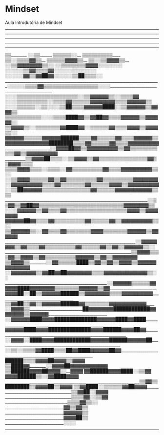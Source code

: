 # Mindset
Aula Introdutória de Mindset
______________________________________________________________________________________________________________________________________________________________________________________
______________________________________________________________________________________________________________________________________________________________________________________
______________________________________________________________________________________________________________________________________________________________________________________
______________________________________________________________________________________________________________________________________________________________________________________
______________________________________________________________________________________________________________________________________________________________________________________
______________________________________________________________________________________▒▒______________________________________________________________________________________________
______________________________________________________________________________________░░▒▒____________________________________________________________________________________________
______________________________________________________________________________________▒▒▒▒▒▒░░________________________________________________________________________________________
____________________________________________________________________________________▒▒▒▒▒▒▒▒▒▒________________________________________________________________________________________
____________________________________________________________________________________▒▒░░▒▒▒▒▓▓▒▒______________________________________________________________________________________
____________________________________________________________________________________▒▒▒▒▒▒▓▓▓▓▒▒______________________________________________________________________________________
____________________________________________________________________________________▒▒░░▒▒▓▓▓▓▒▒______________________________________________________________________________________
____________________________________________________________________________________░░▒▒▓▓▓▓▓▓▓▓▒▒░░__________________________________________________________________________________
__________________________________________________________________________________░░▒▒▒▒▒▒▒▒▓▓▓▓░░░░░░░░______________________________________________________________________________
______________________________________________________________________________░░░░░░▒▒▓▓▒▒▒▒▓▓░░░░░░░░░░░░░░__________________________________________________________________________
______________________________________________________________________________░░░░░░▓▓▒▒▓▓██▓▓░░░░░░▒▒██▒▒▒▒░░________________________________________________________________________
____________________________________________________________________________░░░░░░▒▒▒▒▓▓▒▒▒▒▒▒▒▒▒▒▒▒__▒▒▒▒▒▒░░__________________░░____________________________________________________
____________________________________________________________________________░░░░▒▒▒▒▒▒▒▒▒▒▒▒▒▒▒▒▒▒▒▒░░▒▒▓▓▓▓▓▓▒▒__________░░▒▒▒▒▓▓____________________________________________________
____________________________________________________________________________░░░░▒▒▒▒▒▒▒▒▒▒░░▒▒▒▒▓▓▒▒▒▒▒▒▓▓▓▓▓▓▓▓______▒▒▒▒▓▓▓▓▓▓▒▒____________________________________________________
____________________________________________________________________________░░░░▒▒▒▒▒▒░░▒▒░░░░▒▒██▒▒▒▒▓▓▓▓▓▓████░░▒▒▓▓▓▓▓▓▒▒▓▓▓▓▒▒____________________________________________________
____________________________________________________________________________▒▒▒▒▒▒▒▒▒▒▒▒░░░░▒▒▒▒████▓▓▒▒▓▓██▓▓▒▒▒▒▓▓▓▓▓▓▒▒▓▓▓▓▓▓░░____________________________________________________
____________________________________________________________________________▒▒▓▓▓▓▒▒░░▒▒▒▒▒▒▒▒▓▓████▓▓░░▒▒▒▒▒▒▓▓▒▒▒▒▓▓▓▓▒▒▓▓▓▓▒▒░░____________________________________________________
______________________________________________________________________________▓▓▓▓▓▓▒▒▒▒▒▒▓▓▓▓▓▓██████▒▒▒▒▓▓▒▒▒▒▒▒▓▓▒▒▒▒▓▓▓▓▓▓▒▒______________________________________________________
______________________________________________________________________________▓▓▓▓▓▓▓▓▓▓▓▓▓▓████████▒▒▒▒▓▓▒▒▒▒▒▒▓▓▒▒▒▒▓▓▓▓▓▓▓▓▓▓______________________________________________________
____________________________________________________________________________░░▓▓▓▓██▓▓▒▒▓▓▓▓▓▓▓▓▓▓▒▒▓▓▒▒▒▒▒▒▒▒▒▒▒▒▓▓▒▒▓▓▓▓▓▓▓▓▓▓______________________________________________________
____________________________________________________________________________▒▒▓▓▓▓██▒▒▒▒░░▒▒▓▓▓▓▒▒▓▓▒▒▒▒▒▒▒▒▒▒▒▒▒▒▒▒▓▓▒▒▓▓▓▓▒▒▒▒______________________________________________________
____________________________________________________________________________▒▒▒▒▓▓▓▓▒▒▒▒░░▒▒▒▒░░▓▓▒▒▒▒▒▒▒▒▒▒▓▓▒▒▒▒▓▓▓▓▓▓▓▓▓▓▒▒░░______________________________________________________
____________________________________________________________________________░░▒▒▓▓▓▓▒▒▒▒▒▒▓▓▒▒▓▓▒▒▒▒▒▒▒▒▒▒▓▓▒▒▒▒▒▒▒▒▒▒▓▓▓▓▓▓▓▓________________________________________________________
____________________________________________________________________________░░▓▓▓▓▓▓▓▓▓▓▒▒▒▒▓▓▒▒▒▒▒▒▒▒▓▓▒▒▒▒▒▒▓▓▓▓▒▒▓▓▓▓▓▓▓▓▓▓________________________________________________________
__________________________________________________________________________░░▒▒██▓▓▓▓▓▓▒▒▒▒▒▒▒▒▒▒▒▒▒▒▒▒▓▓▒▒▒▒▒▒▓▓▓▓▓▓▓▓▓▓▓▓▒▒▒▒________________________________________________________
______________________________________________________________________░░__▒▒▓▓▒▒▓▓██▓▓▒▒▒▒▒▒▒▒▒▒▒▒▒▒▒▒▒▒▒▒▒▒▒▒▒▒▒▒▓▓▓▓▓▓▓▓▒▒__________________________________________________________
______________________________________________________________________░░░░▓▓▓▓▓▓▒▒▓▓▒▒▒▒▓▓▒▒▒▒▒▒▒▒▒▒▒▒▒▒▒▒▒▒▒▒▓▓▓▓▒▒▓▓▓▓▓▓▓▓__________________________________________________________
________________________________________________________________________▓▓▓▓▓▓██▓▓▒▒▒▒▓▓▒▒▒▒▒▒▒▒▒▒▓▓▒▒▒▒▒▒▓▓▒▒▓▓▓▓▓▓▓▓▓▓▒▒░░__________________________________________________________
____________________________________________________________________▒▒▓▓▓▓▓▓▒▒░░▓▓▒▒▒▒▓▓▒▒▒▒▒▒▒▒▓▓▓▓▒▒▒▒▒▒▒▒▓▓▓▓▓▓▒▒▓▓▓▓▓▓____________________________________________________________
________________________________________________________________░░▓▓▓▓▓▓▓▓▒▒__▓▓▒▒▒▒▓▓▒▒▒▒▒▒▒▒▒▒▓▓▒▒▒▒▒▒▓▓▒▒▓▓▒▒▓▓▓▓▓▓▒▒░░____________________________________________________________
______________________________________________________________▒▒▓▓▓▓▒▒____▒▒__▓▓▒▒▓▓▓▓▒▒▓▓▒▒▒▒▒▒▒▒▒▒▓▓▓▓▓▓▒▒▓▓▒▒▓▓▓▓▓▓▓▓______________________________________________________________
__________________________________________________________▒▒▓▓▓▓▒▒________░░▓▓▒▒▒▒▒▒████▒▒▓▓▒▒▓▓▒▒▓▓▓▓▒▒▓▓▓▓▓▓▓▓▓▓▓▓▓▓________________________________________________________________
______________________________________________________░░▓▓▓▓▓▓______________▓▓▒▒▓▓██▓▓██▓▓▓▓▓▓▓▓▒▒▒▒▓▓▓▓▓▓▓▓▓▓▓▓▓▓▒▒░░________________________________________________________________
__________________________________________________░░▓▓▓▓▓▓________________▒▒▒▒▒▒▓▓▓▓▓▓████▓▓▓▓▓▓▓▓▒▒▒▒▒▒▒▒▓▓▓▓▓▓▒▒▓▓__________________________________________________________________
________________________________________________▓▓▓▓██░░__________________██▒▒▓▓▓▓▓▓██████▒▒▓▓▓▓▓▓▓▓▒▒▒▒▓▓▓▓▓▓▓▓▓▓____________________________________________________________________
____________________________________________▒▒▓▓██▒▒______________________▓▓▒▒▓▓▓▓▓▓██████▓▓▒▒▒▒▒▒▒▒▓▓▓▓▓▓▓▓▓▓▓▓______________________________________________________________________
________________________________________░░▓▓▓▓▒▒__________________________██▓▓▓▓▓▓▓▓████████████▓▓▓▓▓▓▓▓▒▒▓▓▓▓▓▓______________________________________________________________________
____________________________________░░▓▓▓▓▓▓______________________________████▓▓▓▓██████████████▓▓▓▓▓▓████▓▓████______________________________________________________________________
__________________________________▓▓▓▓▓▓__________________________________████▓▓▓▓██████████████▓▓▓▓██████▓▓▓▓██▓▓____________________________________________________________________
______________________________░░▓▓▓▓░░____________________________________████▓▓▓▓████████████▓▓▓▓▓▓██████▓▓▓▓▓▓██____________________________________________________________________
____________________________░░▒▒░░________________________________________▒▒____▒▒▓▓████▒▒______▒▒██▓▓████▓▓▓▓▓▓██▓▓__________________________________________________________________
__________________________________________________________________________________██████▒▒________▒▒▓▓▓▓██▓▓▓▓▒▒▓▓▓▓__________________________________________________________________
__________________________________________________________________________________▒▒████▓▓________░░▓▓▓▓██▓▓▓▓▓▓▓▓▓▓▓▓________________________________________________________________
__________________________________________________________________________________▒▒██████__________▓▓▓▓██▓▓▓▓░░__▓▓▓▓________________________________________________________________
__________________________________________________________________________________▓▓██████__________▓▓▓▓████______░░▒▒▓▓______________________________________________________________
________________________________________________________________________________▓▓▓▓██████▒▒________░░▓▓████________▓▓▓▓______________________________________________________________
____________________________________________________________________________▒▒▓▓▒▒████████▒▒__________▓▓▓▓██________▒▒▓▓▓▓____________________________________________________________
____________________________________________________________________________▒▒▓▓████░░▒▒▒▒____________▒▒▓▓██__________▓▓▓▓____________________________________________________________
______________________________________________________________________________________________________▒▒▓▓██__________░░▓▓▓▓__________________________________________________________
______________________________________________________________________________________________________▒▒▒▒▓▓░░__________▒▒▓▓__________________________________________________________
______________________________________________________________________________________________________▒▒▒▒▓▓▒▒____________░░__________________________________________________________
______________________________________________________________________________________________________▓▓▒▒▓▓▒▒________________________________________________________________________
______________________________________________________________________________________________________▓▓▓▓▓▓▒▒________________________________________________________________________
______________________________________________________________________________________________________▓▓▓▓██▒▒________________________________________________________________________
________________________________________________________________________________________________________░░░░__________________________________________________________________________
______________________________________________________________________________________________________________________________________________________________________________________

